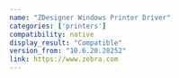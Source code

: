```yaml
---
name: "ZDesigner Windows Printer Driver"
categories: ['printers']
compatibility: native
display_result: "Compatible"
version_from: "10.6.20.28252"
link: https://www.zebra.com
---
```

